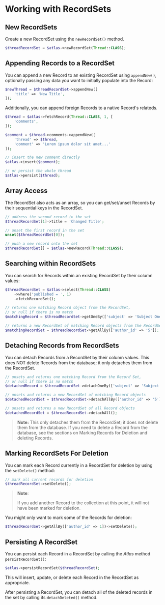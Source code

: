 # Working with RecordSets

## New RecordSets

Create a new RecordSet using the `newRecordSet()` method.

```php
$threadRecordSet = $atlas->newRecordSet(Thread::CLASS);
```

## Appending Records to a RecordSet

You can append a new Record to an existing RecordSet using `appendNew()`,
optionally passing any data you want to initially populate into the Record:

```php
$newThread = $threadRecordSet->appendNew([
    'title' => 'New Title',
]);
```

Additionally, you can append foreign Records to a native Record's relateds.

```php
$thread = $atlas->fetchRecord(Thread::CLASS, 1, [
    'comments',
]);

$comment = $thread->comments->appendNew([
    'thread' => $thread,
    'comment' => 'Lorem ipsum dolor sit amet...'
]);

// insert the new comment directly
$atlas->insert($comment);

// or persist the whole thread
$atlas->persist($thread);
```

## Array Access

The RecordSet also acts as an array, so you can get/set/unset Records by their
sequential keys in the RecordSet.

```php
// address the second record in the set
$threadRecordSet[1]->title = 'Changed Title';

// unset the first record in the set
unset($threadRecordSet[0]);

// push a new record onto the set
$threadRecordSet[] = $atlas->newRecord(Thread::CLASS);
```

## Searching within RecordSets

You can search for Records within an existing RecordSet by their column values:

```php
$threadRecordSet = $atlas->select(Thread::CLASS)
    ->where('published = ', 1)
    ->fetchRecordSet();

// returns one matching Record object from the RecordSet,
// or null if there is no match
$matchingRecord = $threadRecordSet->getOneBy(['subject' => 'Subject One']);

// returns a new RecordSet of matching Record objects from the RecordSet
$matchingRecordSet = $threadRecordSet->getAllBy(['author_id' => '5']);
```

## Detaching Records from RecordSets

You can detach Records from a RecordSet by their column values. This does NOT
delete Records from the database; it only detaches them from the RecordSet.

```php
// unsets and returns one matching Record from the Record Set,
// or null if there is no match
$detachedRecord = $threadRecordSet->detachOneBy(['subject' => 'Subject One']);

// unsets and returns a new RecordSet of matching Record objects
$detachedRecordSet = $threadRecordSet->detachAllBy(['author_id' => '5']);

// unsets and returns a new RecordSet of all Record objects
$detachedRecordSet = $threadRecordSet->detachAll();
```

> **Note:**
  This only detaches them from the RecordSet; it does not delete them
  from the database. If you need to delete a Record from the database, see the
  sections on Marking Records for Deletion and deleting Records.

## Marking RecordSets For Deletion

You can mark each Record currently in a RecordSet for deletion by using the
`setDelete()` method:

```php
// mark all current records for deletion
$threadRecordSet->setDelete();
```

> **Note**:
>
> If you add another Record to the collection at this point, it will not have
> been marked for deletion.

You might only want to mark some of the Records for deletion:

```php
$threadRecordSet->getAllBy(['author_id' => 1])->setDelete();
```

## Persisting A RecordSet

You can persist each Record in a RecordSet by calling the _Atlas_ method
`persistRecordSet()`:

```php
$atlas->persistRecordSet($threadRecordSet);
```

This will insert, update, or delete each Record in the RecordSet as appropriate.

After persisting a RecordSet, you can detach all of the deleted records in the
set by calling its `detachDeleted()` method.
